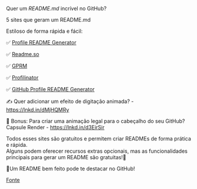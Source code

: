 Quer um *README.md* incrível no GitHub?

5 sites que geram um README.md

Estiloso de forma rápida e fácil:

✅ [Profile README Generator](https://lnkd.in/d4TzMWbt)

✅ [Readme.so](https://readme.so/pt)

✅ [GPRM](https://gprm.itsvg.in)

✅ [Profilinator](https://lnkd.in/dPjjesji)

✅ [GitHub Profile README Generator](https://lnkd.in/dYZCeX-D)


✍️ Quer adicionar um efeito de digitação animada? - https://lnkd.in/dMjHQMRy


👾 Bonus: Para criar uma animação legal para o cabeçalho do seu GitHub? Capsule Render - https://lnkd.in/d3EirSir


Todos esses sites são gratuitos e permitem criar READMEs de forma prática e rápida.<br>
Alguns podem oferecer recursos extras opcionais, mas as funcionalidades principais para gerar um README são gratuitas!💙

📌Um README bem feito pode te destacar no GitHub! 

[Fonte](https://www.linkedin.com/in/suianehenrichs/)

